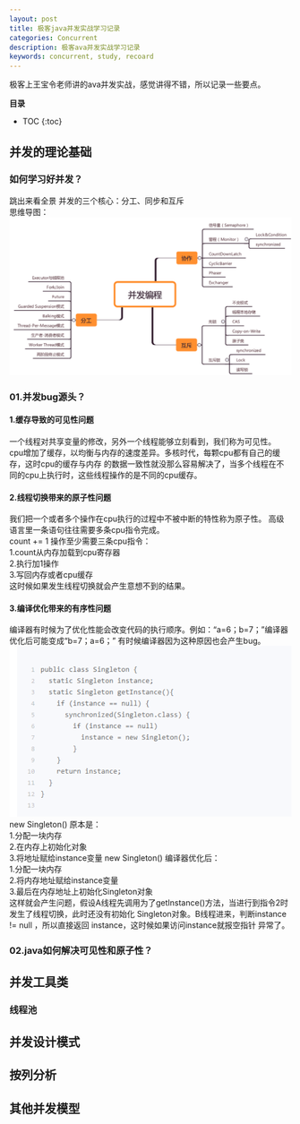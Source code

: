```yaml
---
layout: post
title: 极客java并发实战学习记录
categories: Concurrent
description: 极客ava并发实战学习记录
keywords: concurrent, study, recoard
---
```


极客上王宝令老师讲的ava并发实战，感觉讲得不错，所以记录一些要点。


**目录**

* TOC
{:toc}

## 并发的理论基础

### 如何学习好并发？

跳出来看全景 并发的三个核心：分工、同步和互斥 <br>
思维导图：
![](/images/posts/concurrent/1.png)

### 01.并发bug源头？

#### 1.缓存导致的可见性问题

一个线程对共享变量的修改，另外一个线程能够立刻看到，我们称为可见性。<br>
cpu增加了缓存，以均衡与内存的速度差异。多核时代，每颗cpu都有自己的缓存，这时cpu的缓存与内存
的数据一致性就没那么容易解决了，当多个线程在不同的cpu上执行时，这些线程操作的是不同的cpu缓存。<br>

#### 2.线程切换带来的原子性问题

我们把一个或者多个操作在cpu执行的过程中不被中断的特性称为原子性。
高级语言里一条语句往往需要多条cpu指令完成。<br>
count += 1 操作至少需要三条cpu指令：<br>
	1.count从内存加载到cpu寄存器<br>
	2.执行加1操作<br>
	3.写回内存或者cpu缓存<br>
这时候如果发生线程切换就会产生意想不到的结果。

#### 3.编译优化带来的有序性问题
编译器有时候为了优化性能会改变代码的执行顺序。例如：“a=6；b=7；”编译器优化后可能变成“b=7；a=6；”
有时候编译器因为这种原因也会产生bug。
![](/images/posts/concurrent/2.png)
new Singleton() 原本是：<br>
	1.分配一块内存<br>
	2.在内存上初始化对象<br>
	3.将地址赋给instance变量
new Singleton() 编译器优化后：<br>
	1.分配一块内存<br>
	2.将内存地址赋给instance变量<br>
	3.最后在内存地址上初始化Singleton对象<br>
这样就会产生问题，假设A线程先调用为了getInstance()方法，当进行到指令2时发生了线程切换，此时还没有初始化
Singleton对象。B线程进来，判断instance != null ，所以直接返回 instance，这时候如果访问instance就报空指针
异常了。

### 02.java如何解决可见性和原子性？
  




## 并发工具类


### 线程池


## 并发设计模式

## 按列分析

## 其他并发模型


